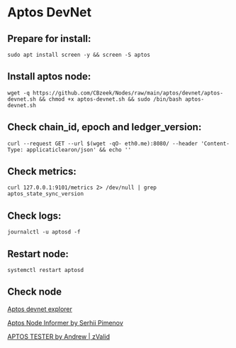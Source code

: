 # Aptos DevNet
## **Prepare for install:**
```
sudo apt install screen -y && screen -S aptos
```

## **Install aptos node:**
```
wget -q https://github.com/CBzeek/Nodes/raw/main/aptos/devnet/aptos-devnet.sh && chmod +x aptos-devnet.sh && sudo /bin/bash aptos-devnet.sh
```

## **Check chain_id, epoch and ledger_version:**
```
curl --request GET --url $(wget -qO- eth0.me):8080/ --header 'Content-Type: applicaticlearon/json' && echo ''
```

## **Check metrics:**
```
curl 127.0.0.1:9101/metrics 2> /dev/null | grep aptos_state_sync_version
```

## **Check logs:**
```
journalctl -u aptosd -f
```

## **Restart node:**
```
systemctl restart aptosd
```
## Check node
[Aptos devnet explorer](https://explorer.devnet.aptos.dev/)

[Aptos Node Informer by Serhii Pimenov](https://aptos-node.info/)

[APTOS TESTER by Andrew | zValid](https://node.aptos.zvalid.com/)

